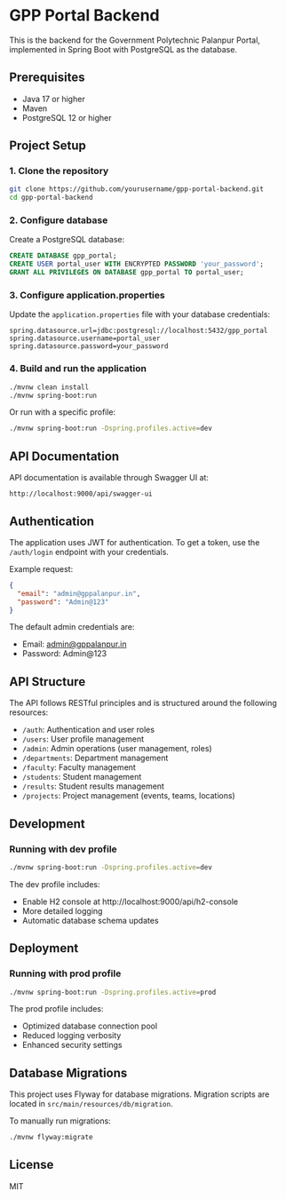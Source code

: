# GPP Portal Backend

This is the backend for the Government Polytechnic Palanpur Portal, implemented in Spring Boot with PostgreSQL as the database.

## Prerequisites

- Java 17 or higher
- Maven
- PostgreSQL 12 or higher

## Project Setup

### 1. Clone the repository

```bash
git clone https://github.com/yourusername/gpp-portal-backend.git
cd gpp-portal-backend
```

### 2. Configure database

Create a PostgreSQL database:

```sql
CREATE DATABASE gpp_portal;
CREATE USER portal_user WITH ENCRYPTED PASSWORD 'your_password';
GRANT ALL PRIVILEGES ON DATABASE gpp_portal TO portal_user;
```

### 3. Configure application.properties

Update the `application.properties` file with your database credentials:

```properties
spring.datasource.url=jdbc:postgresql://localhost:5432/gpp_portal
spring.datasource.username=portal_user
spring.datasource.password=your_password
```

### 4. Build and run the application

```bash
./mvnw clean install
./mvnw spring-boot:run
```

Or run with a specific profile:

```bash
./mvnw spring-boot:run -Dspring.profiles.active=dev
```

## API Documentation

API documentation is available through Swagger UI at:

```
http://localhost:9000/api/swagger-ui
```

## Authentication

The application uses JWT for authentication. To get a token, use the `/auth/login` endpoint with your credentials.

Example request:

```json
{
  "email": "admin@gppalanpur.in",
  "password": "Admin@123"
}
```

The default admin credentials are:
- Email: admin@gppalanpur.in
- Password: Admin@123

## API Structure

The API follows RESTful principles and is structured around the following resources:

- `/auth`: Authentication and user roles
- `/users`: User profile management
- `/admin`: Admin operations (user management, roles)
- `/departments`: Department management
- `/faculty`: Faculty management
- `/students`: Student management
- `/results`: Student results management
- `/projects`: Project management (events, teams, locations)

## Development

### Running with dev profile

```bash
./mvnw spring-boot:run -Dspring.profiles.active=dev
```

The dev profile includes:

- Enable H2 console at http://localhost:9000/api/h2-console
- More detailed logging
- Automatic database schema updates

## Deployment

### Running with prod profile

```bash
./mvnw spring-boot:run -Dspring.profiles.active=prod
```

The prod profile includes:

- Optimized database connection pool
- Reduced logging verbosity
- Enhanced security settings

## Database Migrations

This project uses Flyway for database migrations. Migration scripts are located in `src/main/resources/db/migration`.

To manually run migrations:

```bash
./mvnw flyway:migrate
```

## License

MIT